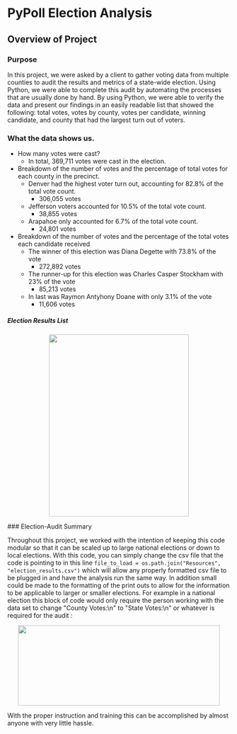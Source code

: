 # PyPoll Election Analysis

## Overview of Project

### Purpose

In this project, we were asked by a client to gather voting data from multiple counties to audit the results and metrics of a state-wide election. Using Python, we were able to complete this audit by automating the processes that are usually done by hand. By using Python, we were able to verify the data and present our findings in an easily readable list that showed the following: total votes, votes by county, votes per candidate, winning candidate, and county that had the largest turn out of voters. 

### What the data shows us.

* How many votes were cast?
  * In total, 369,711 votes were cast in the election.
* Breakdown of the number of votes and the percentage of total votes for each county in the precinct.
  * Denver had the highest voter turn out, accounting for 82.8% of the total vote count.
    * 306,055 votes
  * Jefferson voters accounted for 10.5% of the total vote count.
    * 38,855 votes
  * Arapahoe only accounted for 6.7% of the total vote count.
    * 24,801 votes
* Breakdown of the number of votes and the percentage of the total votes each candidate received
  * The winner of this election was Diana Degette with 73.8% of the vote
    * 272,892 votes
  * The runner-up for this election was Charles Casper Stockham with 23% of the vote
    * 85,213 votes
  * In last was Raymon Antyhony Doane with only 3.1% of the vote
    * 11,606 votes

##### Election Results List
<p align="center">
<img width="316" height="411" src="https://user-images.githubusercontent.com/85508764/123829385-08f0f500-d8c8-11eb-8ddf-eec22860f7ea.png">
</p>
### Election-Audit Summary

Throughout this project, we worked with the intention of keeping this code modular so that it can be scaled up to large national elections or down to local elections. With this code, you can simply change the csv file that the code is pointing to in this line `file_to_load = os.path.join("Resources", "election_results.csv")` which will allow any properly formatted csv file to be plugged in and have the analysis run the same way. In addition small could be made to the formatting of the print outs to allow for the information to be applicable to larger or smaller elections. For example in a national election this block of code would only require the person working with the data set to change "County Votes:\n" to "State Votes:\n" or whatever is required for the audit :

<p align="center">
<img width="456" height="181" src="https://user-images.githubusercontent.com/85508764/123827361-2b820e80-d8c6-11eb-9374-4b814439114d.png">
</p>

With the proper instruction and training this can be accomplished by almost anyone with very little hassle.

